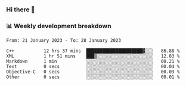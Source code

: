 ### Hi there 👋

### 📊 Weekly development breakdown
<!--START_SECTION:waka-->

```text
From: 21 January 2023 - To: 28 January 2023

C++           12 hrs 37 mins  █████████████████████▓░░░   86.88 %
XML           1 hr 51 mins    ███▒░░░░░░░░░░░░░░░░░░░░░   12.83 %
Markdown      1 min           ░░░░░░░░░░░░░░░░░░░░░░░░░   00.21 %
Text          0 secs          ░░░░░░░░░░░░░░░░░░░░░░░░░   00.04 %
Objective-C   0 secs          ░░░░░░░░░░░░░░░░░░░░░░░░░   00.03 %
Other         0 secs          ░░░░░░░░░░░░░░░░░░░░░░░░░   00.01 %
```

<!--END_SECTION:waka-->
